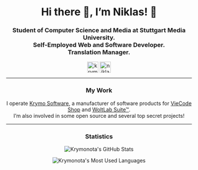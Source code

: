 <h1 align="center">Hi there 👋, I’m Niklas! 🐻</h1>
<h3 align="center">Student of Computer Science and Media at Stuttgart Media University.<br>Self-Employed Web and Software Developer.<br>Translation Manager.</h3>

<p align="center">
    <a href="https://twitter.com/krymonota" target="blank"><img align="center" src="https://cdn.jsdelivr.net/npm/simple-icons@3.0.1/icons/twitter.svg" alt="krymonota" height="30" width="30" /></a>
    <a href="https://linkedin.com/in/niklas-gerstner" target="blank"><img align="center" src="https://cdn.jsdelivr.net/npm/simple-icons@3.0.1/icons/linkedin.svg" alt="niklas-gerstner" height="30" width="30" /></a>
</p>

<hr>

<h3 align="center">My Work</h3>

<p align="center">
    I operate <a href="https://krymo.software">Krymo Software</a>, a manufacturer of software products for <a href="https://viecode.com">VieCode Shop</a> and <a href="https://www.woltlab.com">WoltLab Suite™</a>.<br>
    I’m also involved in some open source and several top secret projects!
</p>

<hr>

<h3 align="center">Statistics</h3>

<p align="center">
    <img align="center" src="https://github-readme-stats-krymonota.vercel.app/api?username=krymonota&show_icons=true&count_private=true&hide_title=true" alt="Krymonota's GitHub Stats" />
</p>

<p align="center">
    <img align="center" src="https://github-readme-stats-krymonota.vercel.app/api/top-langs/?username=krymonota&layout=default" alt="Krymonota's Most Used Languages" />
</p>

